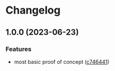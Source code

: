 # Changelog

## 1.0.0 (2023-06-23)


### Features

* most basic proof of concept ([c746441](https://github.com/craigulliott/platformer/commit/c746441f2042c290f2b582c0b29f086154df08a9))
